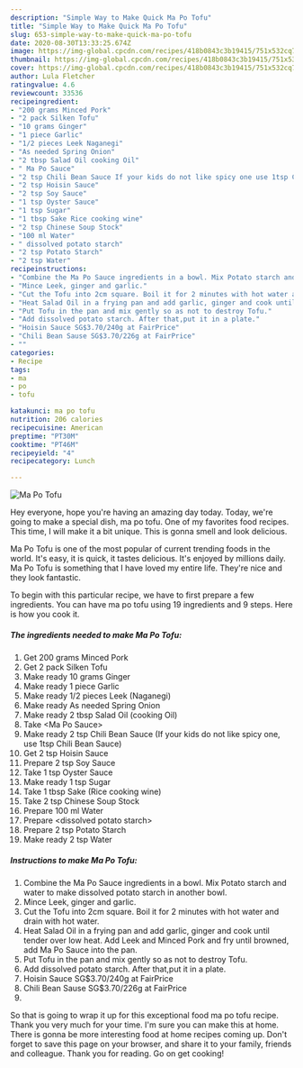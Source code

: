 ```yaml
---
description: "Simple Way to Make Quick Ma Po Tofu"
title: "Simple Way to Make Quick Ma Po Tofu"
slug: 653-simple-way-to-make-quick-ma-po-tofu
date: 2020-08-30T13:33:25.674Z
image: https://img-global.cpcdn.com/recipes/418b0843c3b19415/751x532cq70/ma-po-tofu-recipe-main-photo.jpg
thumbnail: https://img-global.cpcdn.com/recipes/418b0843c3b19415/751x532cq70/ma-po-tofu-recipe-main-photo.jpg
cover: https://img-global.cpcdn.com/recipes/418b0843c3b19415/751x532cq70/ma-po-tofu-recipe-main-photo.jpg
author: Lula Fletcher
ratingvalue: 4.6
reviewcount: 33536
recipeingredient:
- "200 grams Minced Pork"
- "2 pack Silken Tofu"
- "10 grams Ginger"
- "1 piece Garlic"
- "1/2 pieces Leek Naganegi"
- "As needed Spring Onion"
- "2 tbsp Salad Oil cooking Oil"
- " Ma Po Sauce"
- "2 tsp Chili Bean Sauce If your kids do not like spicy one use 1tsp Chili Bean Sauce"
- "2 tsp Hoisin Sauce"
- "2 tsp Soy Sauce"
- "1 tsp Oyster Sauce"
- "1 tsp Sugar"
- "1 tbsp Sake Rice cooking wine"
- "2 tsp Chinese Soup Stock"
- "100 ml Water"
- " dissolved potato starch"
- "2 tsp Potato Starch"
- "2 tsp Water"
recipeinstructions:
- "Combine the Ma Po Sauce ingredients in a bowl. Mix Potato starch and water to make dissolved potato starch in another bowl."
- "Mince Leek, ginger and garlic."
- "Cut the Tofu into 2cm square. Boil it for 2 minutes with hot water and drain with hot water."
- "Heat Salad Oil in a frying pan and add garlic, ginger and cook until tender over low heat. Add Leek and Minced Pork and fry until browned, add Ma Po Sauce into the pan."
- "Put Tofu in the pan and mix gently so as not to destroy Tofu."
- "Add dissolved potato starch. After that,put it in a plate."
- "Hoisin Sauce SG$3.70/240g at FairPrice"
- "Chili Bean Sause SG$3.70/226g at FairPrice"
- ""
categories:
- Recipe
tags:
- ma
- po
- tofu

katakunci: ma po tofu 
nutrition: 206 calories
recipecuisine: American
preptime: "PT30M"
cooktime: "PT46M"
recipeyield: "4"
recipecategory: Lunch

---
```



![Ma Po Tofu](https://img-global.cpcdn.com/recipes/418b0843c3b19415/751x532cq70/ma-po-tofu-recipe-main-photo.jpg)

Hey everyone, hope you're having an amazing day today. Today, we're going to make a special dish, ma po tofu. One of my favorites food recipes. This time, I will make it a bit unique. This is gonna smell and look delicious.



Ma Po Tofu is one of the most popular of current trending foods in the world. It's easy, it is quick, it tastes delicious. It's enjoyed by millions daily. Ma Po Tofu is something that I have loved my entire life. They're nice and they look fantastic.


To begin with this particular recipe, we have to first prepare a few ingredients. You can have ma po tofu using 19 ingredients and 9 steps. Here is how you cook it.

<!--inarticleads1-->

##### The ingredients needed to make Ma Po Tofu:

1. Get 200 grams Minced Pork
1. Get 2 pack Silken Tofu
1. Make ready 10 grams Ginger
1. Make ready 1 piece Garlic
1. Make ready 1/2 pieces Leek (Naganegi)
1. Make ready As needed Spring Onion
1. Make ready 2 tbsp Salad Oil (cooking Oil)
1. Take  &lt;Ma Po Sauce&gt;
1. Make ready 2 tsp Chili Bean Sauce (If your kids do not like spicy one, use 1tsp Chili Bean Sauce)
1. Get 2 tsp Hoisin Sauce
1. Prepare 2 tsp Soy Sauce
1. Take 1 tsp Oyster Sauce
1. Make ready 1 tsp Sugar
1. Take 1 tbsp Sake (Rice cooking wine)
1. Take 2 tsp Chinese Soup Stock
1. Prepare 100 ml Water
1. Prepare  &lt;dissolved potato starch&gt;
1. Prepare 2 tsp Potato Starch
1. Make ready 2 tsp Water




<!--inarticleads2-->

##### Instructions to make Ma Po Tofu:

1. Combine the Ma Po Sauce ingredients in a bowl. Mix Potato starch and water to make dissolved potato starch in another bowl.
1. Mince Leek, ginger and garlic.
1. Cut the Tofu into 2cm square. Boil it for 2 minutes with hot water and drain with hot water.
1. Heat Salad Oil in a frying pan and add garlic, ginger and cook until tender over low heat. Add Leek and Minced Pork and fry until browned, add Ma Po Sauce into the pan.
1. Put Tofu in the pan and mix gently so as not to destroy Tofu.
1. Add dissolved potato starch. After that,put it in a plate.
1. Hoisin Sauce SG$3.70/240g at FairPrice
1. Chili Bean Sause SG$3.70/226g at FairPrice
1. 




So that is going to wrap it up for this exceptional food ma po tofu recipe. Thank you very much for your time. I'm sure you can make this at home. There is gonna be more interesting food at home recipes coming up. Don't forget to save this page on your browser, and share it to your family, friends and colleague. Thank you for reading. Go on get cooking!
